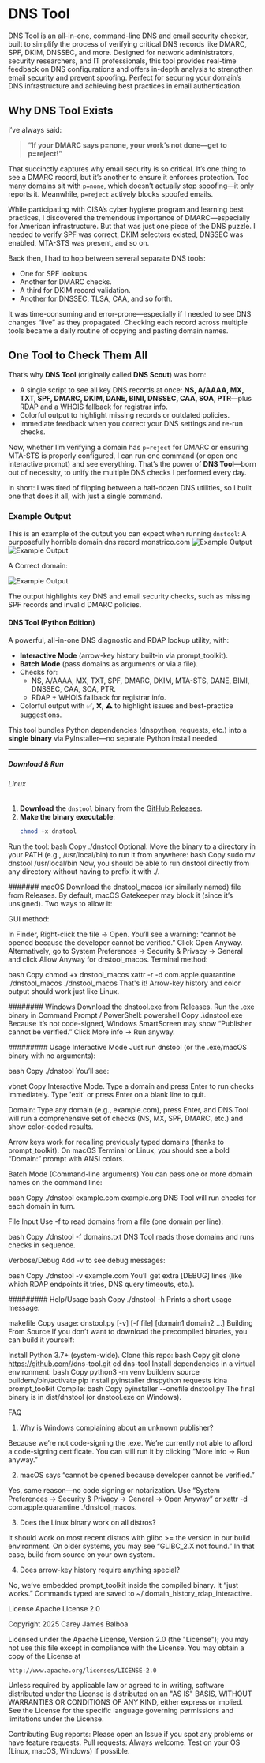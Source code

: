 # DNS Tool

DNS Tool is an all-in-one, command-line DNS and email security checker, built to simplify the process of verifying critical DNS records like DMARC, SPF, DKIM, DNSSEC, and more. Designed for network administrators, security researchers, and IT professionals, this tool provides real-time feedback on DNS configurations and offers in-depth analysis to strengthen email security and prevent spoofing. Perfect for securing your domain’s DNS infrastructure and achieving best practices in email authentication.

## Why DNS Tool Exists

I’ve always said:

> **“If your DMARC says p=none, your work’s not done—get to p=reject!”**

That succinctly captures why email security is so critical. It’s one thing to see a DMARC record, but it’s another to ensure it enforces protection. Too many domains sit with `p=none`, which doesn’t actually stop spoofing—it only reports it. Meanwhile, `p=reject` actively blocks spoofed emails.

While participating with CISA’s cyber hygiene program and learning best practices, I discovered the tremendous importance of DMARC—especially for American infrastructure. But that was just one piece of the DNS puzzle. I needed to verify SPF was correct, DKIM selectors existed, DNSSEC was enabled, MTA-STS was present, and so on.

Back then, I had to hop between several separate DNS tools:

- One for SPF lookups.
- Another for DMARC checks.
- A third for DKIM record validation.
- Another for DNSSEC, TLSA, CAA, and so forth.

It was time-consuming and error-prone—especially if I needed to see DNS changes “live” as they propagated. Checking each record across multiple tools became a daily routine of copying and pasting domain names.

## One Tool to Check Them All

That’s why **DNS Tool** (originally called **DNS Scout**) was born:

- A single script to see all key DNS records at once: **NS, A/AAAA, MX, TXT, SPF, DMARC, DKIM, DANE, BIMI, DNSSEC, CAA, SOA, PTR**—plus RDAP and a WHOIS fallback for registrar info.
- Colorful output to highlight missing records or outdated policies.
- Immediate feedback when you correct your DNS settings and re-run checks.

Now, whether I’m verifying a domain has `p=reject` for DMARC or ensuring MTA-STS is properly configured, I can run one command (or open one interactive prompt) and see everything. That’s the power of **DNS Tool**—born out of necessity, to unify the multiple DNS checks I performed every day.

In short: I was tired of flipping between a half-dozen DNS utilities, so I built one that does it all, with just a single command.
### Example Output

This is an example of the output you can expect when running `dnstool`:
A  purposefully horrible domain dns record monstrico.com
![Example Output](Screenshot-Output.png)
![Example Output](Screenshot-Output2.png)

A Correct domain:

![Example Output](Screenshot-Output3.png)

The output highlights key DNS and email security checks, such as missing SPF records and invalid DMARC policies.

#### DNS Tool (Python Edition)

A powerful, all-in-one DNS diagnostic and RDAP lookup utility, with:

- **Interactive Mode** (arrow-key history built-in via prompt_toolkit).
- **Batch Mode** (pass domains as arguments or via a file).
- Checks for:
  - NS, A/AAAA, MX, TXT, SPF, DMARC, DKIM, MTA-STS, DANE, BIMI, DNSSEC, CAA, SOA, PTR.
  - RDAP + WHOIS fallback for registrar info.
- Colorful output with ✅, ❌, ⚠️ to highlight issues and best-practice suggestions.

This tool bundles Python dependencies (dnspython, requests, etc.) into a **single binary** via PyInstaller—no separate Python install needed.

---

##### Download & Run

###### Linux

1. **Download** the `dnstool` binary from the [GitHub Releases](../../releases).
2. **Make the binary executable**:
   ```bash
   chmod +x dnstool
Run the tool:
bash
Copy
./dnstool
Optional: Move the binary to a directory in your PATH (e.g., /usr/local/bin) to run it from anywhere:
bash
Copy
sudo mv dnstool /usr/local/bin
Now, you should be able to run dnstool directly from any directory without having to prefix it with ./.

####### macOS
Download the dnstool_macos (or similarly named) file from Releases.
By default, macOS Gatekeeper may block it (since it’s unsigned). Two ways to allow it:

GUI method:

In Finder, Right-click the file → Open.
You’ll see a warning: “cannot be opened because the developer cannot be verified.”
Click Open Anyway.
Alternatively, go to System Preferences → Security & Privacy → General and click Allow Anyway for dnstool_macos.
Terminal method:

bash
Copy
chmod +x dnstool_macos
xattr -r -d com.apple.quarantine ./dnstool_macos
./dnstool_macos
That's it! Arrow-key history and color output should work just like Linux.

######## Windows
Download the dnstool.exe from Releases.
Run the .exe binary in Command Prompt / PowerShell:
powershell
Copy
.\dnstool.exe
Because it’s not code-signed, Windows SmartScreen may show “Publisher cannot be verified.” Click More info → Run anyway.

######### Usage
Interactive Mode
Just run dnstool (or the .exe/macOS binary with no arguments):

bash
Copy
./dnstool
You’ll see:

vbnet
Copy
Interactive Mode. Type a domain and press Enter to run checks immediately.
Type 'exit' or press Enter on a blank line to quit.

Domain:
Type any domain (e.g., example.com), press Enter, and DNS Tool will run a comprehensive set of checks (NS, MX, SPF, DMARC, etc.) and show color-coded results.

Arrow keys work for recalling previously typed domains (thanks to prompt_toolkit). On macOS Terminal or Linux, you should see a bold “Domain:” prompt with ANSI colors.

Batch Mode (Command-line arguments)
You can pass one or more domain names on the command line:

bash
Copy
./dnstool example.com example.org
DNS Tool will run checks for each domain in turn.

File Input
Use -f <file> to read domains from a file (one domain per line):

bash
Copy
./dnstool -f domains.txt
DNS Tool reads those domains and runs checks in sequence.

Verbose/Debug
Add -v to see debug messages:

bash
Copy
./dnstool -v example.com
You’ll get extra [DEBUG] lines (like which RDAP endpoints it tries, DNS query timeouts, etc.).

######### Help/Usage
bash
Copy
./dnstool -h
Prints a short usage message:

makefile
Copy
usage: dnstool.py [-v] [-f file] [domain1 domain2 ...]
Building From Source
If you don’t want to download the precompiled binaries, you can build it yourself:

Install Python 3.7+ (system-wide).
Clone this repo:
bash
Copy
git clone https://github.com/<your-username>/dns-tool.git
cd dns-tool
Install dependencies in a virtual environment:
bash
Copy
python3 -m venv buildenv
source buildenv/bin/activate
pip install pyinstaller dnspython requests idna prompt_toolkit
Compile:
bash
Copy
pyinstaller --onefile dnstool.py
The final binary is in dist/dnstool (or dnstool.exe on Windows).

FAQ
1. Why is Windows complaining about an unknown publisher?

Because we’re not code-signing the .exe. We’re currently not able to afford a code-signing certificate. You can still run it by clicking “More info → Run anyway.”

2. macOS says “cannot be opened because developer cannot be verified.”

Yes, same reason—no code signing or notarization. Use “System Preferences → Security & Privacy → General → Open Anyway” or xattr -d com.apple.quarantine ./dnstool_macos.

3. Does the Linux binary work on all distros?

It should work on most recent distros with glibc >= the version in our build environment. On older systems, you may see “GLIBC_2.X not found.” In that case, build from source on your own system.

4. Does arrow-key history require anything special?

No, we’ve embedded prompt_toolkit inside the compiled binary. It “just works.” Commands typed are saved to ~/.domain_history_rdap_interactive.

License
Apache License 2.0

Copyright 2025 Carey James Balboa

Licensed under the Apache License, Version 2.0 (the "License");
you may not use this file except in compliance with the License.
You may obtain a copy of the License at

    http://www.apache.org/licenses/LICENSE-2.0

Unless required by applicable law or agreed to in writing, software
distributed under the License is distributed on an "AS IS" BASIS,
WITHOUT WARRANTIES OR CONDITIONS OF ANY KIND, either express or implied.
See the License for the specific language governing permissions and
limitations under the License.


Contributing
Bug reports: Please open an Issue if you spot any problems or have feature requests.
Pull requests: Always welcome. Test on your OS (Linux, macOS, Windows) if possible.
